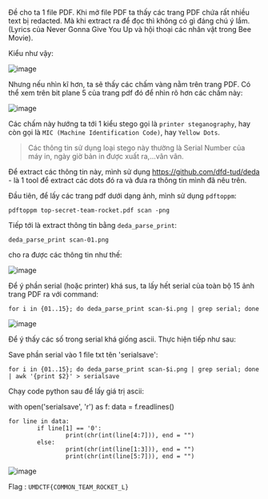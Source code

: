 Đề cho ta 1 file PDF. Khi mở file PDF ta thấy các trang PDF chứa rất nhiều text bị redacted. Mà khi extract ra để đọc thì không có gì đáng chú ý lắm. (Lyrics của Never Gonna Give You Up và hội thoại các nhân vật trong Bee Movie).

Kiểu như vậy:

![image](https://user-images.githubusercontent.com/113530029/235313428-eea57fff-753e-444b-97d2-41619e4aba2f.png)

Nhưng nếu nhìn kĩ hơn, ta sẽ thấy các chấm vàng nằm trên trang PDF. Có thể xem trên bit plane 5 của trang pdf đó để nhìn rõ hơn các chấm này:

![image](https://user-images.githubusercontent.com/113530029/235314015-1313971c-697b-478c-95d8-2f7770960b06.png)

Các chấm này hướng ta tới 1 kiểu stego gọi là `printer steganography`, hay còn gọi là `MIC (Machine Identification Code)`, hay `Yellow Dots`.

> Các thông tin sử dụng loại stego này thường là Serial Number của máy in, ngày giờ bản in được xuất ra,...vân vân.

Để extract các thông tin này, mình sử dụng https://github.com/dfd-tud/deda - là 1 tool để extract các dots đó ra và đưa ra thông tin mình đã nêu trên.

Đầu tiên, để lấy các trang pdf dưới dạng ảnh, mình sử dụng `pdftoppm`:

`pdftoppm top-secret-team-rocket.pdf scan -png`

Tiếp tới là extract thông tin bằng `deda_parse_print`:

`deda_parse_print scan-01.png`

cho ra được các thông tin như thế:

![image](https://user-images.githubusercontent.com/113530029/235314655-d8305211-9f9a-40aa-a643-8bad5ab434b0.png)

Để ý phần serial (hoặc printer) khá sus, ta lấy hết serial của toàn bộ 15 ảnh trang PDF ra với command:

`for i in {01..15}; do deda_parse_print scan-$i.png | grep serial; done`

![image](https://user-images.githubusercontent.com/113530029/235420589-66dcae07-bb64-421c-a8eb-aa6b0260d447.png)

Để ý thấy các số trong serial khá giống ascii. Thực hiện tiếp như sau:

Save phần serial vào 1 file txt tên 'serialsave':

`for i in {01..15}; do deda_parse_print scan-$i.png | grep serial; done | awk '{print $2}' > serialsave`

Chạy code python sau để lấy giá trị ascii:

with open('serialsave', 'r') as f:
        data = f.readlines()

```
for line in data:
        if line[1] == '0':
                print(chr(int(line[4:7])), end = "")
        else:
                print(chr(int(line[1:3])), end = "")
                print(chr(int(line[5:7])), end = "")
```

![image](https://user-images.githubusercontent.com/113530029/235462085-abe1e820-6c61-4aeb-baf3-da674d70c2c1.png)

Flag : `UMDCTF{COMMON_TEAM_ROCKET_L}`

